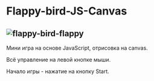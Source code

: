 # Flappy-bird-JS-Canvas
## ![flappy-bird-flappy](https://user-images.githubusercontent.com/122288413/232282738-21ae5e9b-d7cc-48ee-a147-31e334074cca.jpg)
Мини игра на основе JavaScript, отрисовка на canvas.

Всё управление на левой кнопке мыши.

Начало игры - нажатие на кнопку Start.
